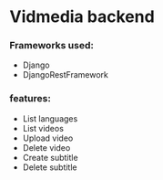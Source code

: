 # Vidmedia backend

### Frameworks used:
- Django
- DjangoRestFramework


### features:
- List languages
- List videos
- Upload video
- Delete video
- Create subtitle
- Delete subtitle